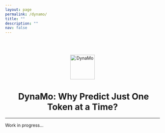 ```yaml
---
layout: page
permalink: /dynamo/
title: ""
description: ""
nav: false
---
```


<br>
<br>
<br>

<div align="center">
  <img src="{{ site.baseurl }}/assets/img/dynamo_logo.png" alt="DynaMo" width="80" align="center" />
  <h1>&nbsp;DynaMo: Why Predict Just One Token at a Time?</h1>
</div>

***

Work in progress...